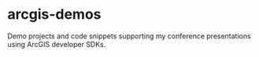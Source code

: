 # arcgis-demos

Demo projects and code snippets supporting my conference presentations using ArcGIS developer SDKs.

